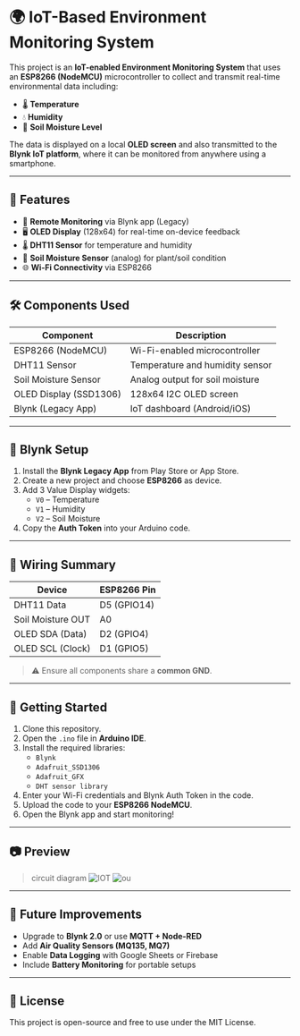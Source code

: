 # 🌍 IoT-Based Environment Monitoring System

This project is an **IoT-enabled Environment Monitoring System** that uses an **ESP8266 (NodeMCU)** microcontroller to collect and transmit real-time environmental data including:

- 🌡️ **Temperature**
- 💧 **Humidity**
- 🌱 **Soil Moisture Level**

The data is displayed on a local **OLED screen** and also transmitted to the **Blynk IoT platform**, where it can be monitored from anywhere using a smartphone.

---

## 🔧 Features

- 📲 **Remote Monitoring** via Blynk app (Legacy)
- 🖥️ **OLED Display** (128x64) for real-time on-device feedback
- 🌡️ **DHT11 Sensor** for temperature and humidity
- 🌱 **Soil Moisture Sensor** (analog) for plant/soil condition
- 🌐 **Wi-Fi Connectivity** via ESP8266

---

## 🛠️ Components Used

| Component             | Description                     |
|----------------------|---------------------------------|
| ESP8266 (NodeMCU)     | Wi-Fi-enabled microcontroller    |
| DHT11 Sensor          | Temperature and humidity sensor |
| Soil Moisture Sensor  | Analog output for soil moisture |
| OLED Display (SSD1306)| 128x64 I2C OLED screen          |
| Blynk (Legacy App)    | IoT dashboard (Android/iOS)     |

---

## 📱 Blynk Setup

1. Install the **Blynk Legacy App** from Play Store or App Store.
2. Create a new project and choose **ESP8266** as device.
3. Add 3 Value Display widgets:
   - `V0` – Temperature
   - `V1` – Humidity
   - `V2` – Soil Moisture
4. Copy the **Auth Token** into your Arduino code.

---

## 🔌 Wiring Summary

| Device              | ESP8266 Pin  |
|--------------------|--------------|
| DHT11 Data          | D5 (GPIO14)  |
| Soil Moisture OUT   | A0           |
| OLED SDA (Data)     | D2 (GPIO4)   |
| OLED SCL (Clock)    | D1 (GPIO5)   |

> ⚠️ Ensure all components share a **common GND**.

---

## 🚀 Getting Started

1. Clone this repository.
2. Open the `.ino` file in **Arduino IDE**.
3. Install the required libraries:
   - `Blynk`
   - `Adafruit_SSD1306`
   - `Adafruit_GFX`
   - `DHT sensor library`
4. Enter your Wi-Fi credentials and Blynk Auth Token in the code.
5. Upload the code to your **ESP8266 NodeMCU**.
6. Open the Blynk app and start monitoring!

---

## 📷 Preview

> circuit diagram
![IOT](https://github.com/user-attachments/assets/da840463-9e33-4d04-8a5f-0ef9e375ec2e)
![ou](https://github.com/user-attachments/assets/f0dcc02f-367b-42ce-bbab-b97587fae879)





---

## 🧠 Future Improvements

- Upgrade to **Blynk 2.0** or use **MQTT + Node-RED**
- Add **Air Quality Sensors (MQ135, MQ7)**
- Enable **Data Logging** with Google Sheets or Firebase
- Include **Battery Monitoring** for portable setups

---

## 📄 License

This project is open-source and free to use under the MIT License.

